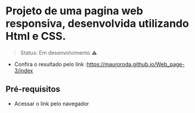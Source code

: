 # Projeto de uma pagina web responsiva, desenvolvida utilizando Html e CSS.


> Status: Em desenvolvimento ⚠️

+ Confira o resultado pelo link :https://mauroroda.github.io/Web_page-3/index

## Pré-requisitos
- Acessar o link pelo navegador

